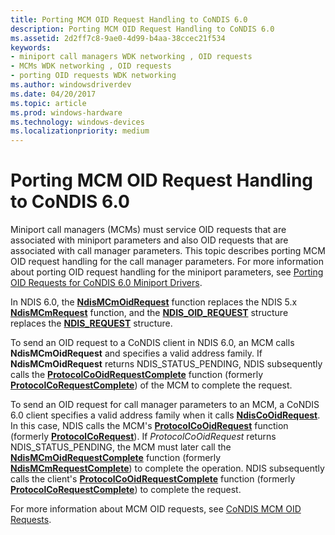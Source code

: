 ```yaml
---
title: Porting MCM OID Request Handling to CoNDIS 6.0
description: Porting MCM OID Request Handling to CoNDIS 6.0
ms.assetid: 2d2ff7c8-9ae0-4d99-b4aa-38ccec21f534
keywords:
- miniport call managers WDK networking , OID requests
- MCMs WDK networking , OID requests
- porting OID requests WDK networking
ms.author: windowsdriverdev
ms.date: 04/20/2017
ms.topic: article
ms.prod: windows-hardware
ms.technology: windows-devices
ms.localizationpriority: medium
---
```


# Porting MCM OID Request Handling to CoNDIS 6.0





Miniport call managers (MCMs) must service OID requests that are associated with miniport parameters and also OID requests that are associated with call manager parameters. This topic describes porting MCM OID request handling for the call manager parameters. For more information about porting OID request handling for the miniport parameters, see [Porting OID Requests for CoNDIS 6.0 Miniport Drivers](porting-oid-requests-for-condis-6-0-miniport-drivers.md).

In NDIS 6.0, the [**NdisMCmOidRequest**](https://msdn.microsoft.com/library/windows/hardware/ff563548) function replaces the NDIS 5.x [**NdisMCmRequest**](https://msdn.microsoft.com/library/windows/hardware/ff553438) function, and the [**NDIS\_OID\_REQUEST**](https://msdn.microsoft.com/library/windows/hardware/ff566710) structure replaces the [**NDIS\_REQUEST**](https://msdn.microsoft.com/library/windows/hardware/ff557179) structure.

To send an OID request to a CoNDIS client in NDIS 6.0, an MCM calls **NdisMCmOidRequest** and specifies a valid address family. If **NdisMCmOidRequest** returns NDIS\_STATUS\_PENDING, NDIS subsequently calls the [**ProtocolCoOidRequestComplete**](https://msdn.microsoft.com/library/windows/hardware/ff570255) function (formerly [**ProtocolCoRequestComplete**](https://msdn.microsoft.com/library/windows/hardware/ff563227)) of the MCM to complete the request.

To send an OID request for call manager parameters to an MCM, a CoNDIS 6.0 client specifies a valid address family when it calls [**NdisCoOidRequest**](https://msdn.microsoft.com/library/windows/hardware/ff561711). In this case, NDIS calls the MCM's [**ProtocolCoOidRequest**](https://msdn.microsoft.com/library/windows/hardware/ff570254) function (formerly [**ProtocolCoRequest**](https://msdn.microsoft.com/library/windows/hardware/ff563225)). If *ProtocolCoOidRequest* returns NDIS\_STATUS\_PENDING, the MCM must later call the [**NdisMCmOidRequestComplete**](https://msdn.microsoft.com/library/windows/hardware/ff563551) function (formerly [**NdisMCmRequestComplete**](https://msdn.microsoft.com/library/windows/hardware/ff553443)) to complete the operation. NDIS subsequently calls the client's [**ProtocolCoOidRequestComplete**](https://msdn.microsoft.com/library/windows/hardware/ff570255) function (formerly [**ProtocolCoRequestComplete**](https://msdn.microsoft.com/library/windows/hardware/ff563227)) to complete the request.

For more information about MCM OID requests, see [CoNDIS MCM OID Requests](condis-mcm-oid-requests.md).

 

 






